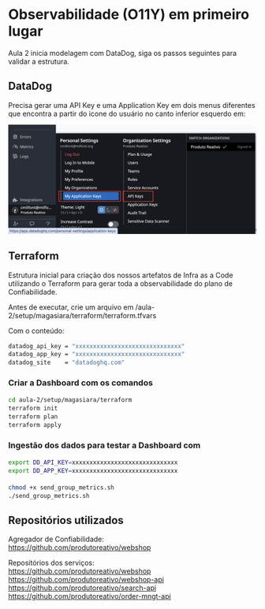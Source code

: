 # Observabilidade (O11Y) em primeiro lugar

Aula 2 inicia modelagem com DataDog, siga os passos seguintes para validar a estrutura.

## DataDog

Precisa gerar uma API Key e uma Application Key em dois menus diferentes que encontra a partir do icone do usuário no canto inferior esquerdo em:

![API Keys](./assets/aula2-datadog-1.png)

## Terraform

Estrutura inicial para criação dos nossos artefatos de Infra as a Code utilizando o Terraform para gerar toda a observabilidade do plano de Confiabilidade.

Antes de executar, crie um arquivo em /aula-2/setup/magasiara/terraform/terraform.tfvars

Com o conteúdo:
```sh
datadog_api_key = "xxxxxxxxxxxxxxxxxxxxxxxxxxxxxx"
datadog_app_key = "xxxxxxxxxxxxxxxxxxxxxxxxxxxxxx"
datadog_site    = "datadoghq.com"
```

### Criar a Dashboard com os comandos

```sh
cd aula-2/setup/magasiara/terraform
terraform init
terraform plan
terraform apply
```

### Ingestão dos dados para testar a Dashboard com

```sh
export DD_API_KEY=xxxxxxxxxxxxxxxxxxxxxxxxxxxxxx
export DD_APP_KEY=xxxxxxxxxxxxxxxxxxxxxxxxxxxxxx

chmod +x send_group_metrics.sh
./send_group_metrics.sh
```


## Repositórios utilizados

Agregador de Confiabilidade:  
https://github.com/produtoreativo/webshop 

Repositórios dos serviços:  
https://github.com/produtoreativo/webshop  
https://github.com/produtoreativo/webshop-api  
https://github.com/produtoreativo/search-api  
https://github.com/produtoreativo/order-mngt-api  
